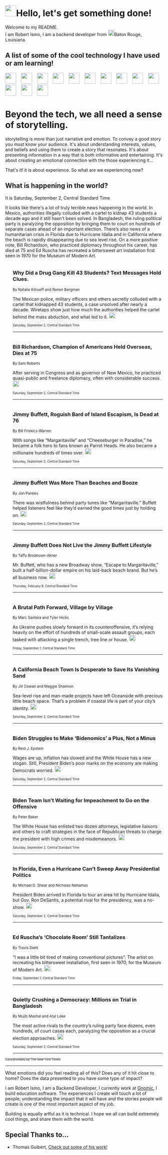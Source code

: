 <h1><img src="https://emojis.slackmojis.com/emojis/images/1643514375/3493/hot-coffee.gif?1643514375" width="35"/>Hello, let's get something done!</h1>

<p>Welcome to my README.<br/>
I am Robert Ismo, I am a backend developer from <img src="https://emojis.slackmojis.com/emojis/images/1638395689/50435/moulin_rouge.png?1638395689" width="20"/>Baton Rouge, Louisiana.</p>
<h2>A list of some of the cool technology I have used or am learning!</h2>
<p>
<img src="https://emojis.slackmojis.com/emojis/images/1643516091/21142/meow_bongotap.gif?1643516091" width="35" alt="">
<img src="https://img.shields.io/badge/Favorite%20Frontend%20Framework-SvelteKit-f83903" alt="">
<img src="https://img.shields.io/badge/Second%20Favorite-Vue-40b581" alt="">
<img src="https://img.shields.io/badge/Most%20Used%20Runtime-Nodejs-78b061" alt="">
<img src="https://emojis.slackmojis.com/emojis/images/1643517416/34482/fire.gif?1643517416" width="35" alt="">
<img src="https://img.shields.io/badge/Javascript%20But%20Better-Typescript-0078ca" alt="">
<img src="https://img.shields.io/badge/Favorite%20Language-Elixir-3e244d" alt="">
<img src="https://img.shields.io/badge/Containerize%20Everything-Docker-6ac9ef" alt="">
<img src="https://emojis.slackmojis.com/emojis/images/1643514596/5999/meow_party.gif?1643514596" width="35" alt="">
<img src="https://img.shields.io/badge/API%20Love%20Language-Graphql-de32a5" alt="">
<img src="https://img.shields.io/badge/Our%20Favorite%20Version%20Controller-Git-e94f33" alt="">
<img src="https://img.shields.io/badge/Favorite%20Database-Redis-d42d1d" alt="">
<img src="https://emojis.slackmojis.com/emojis/images/1643514559/5584/deployparrot.gif?1643514559" width="35" alt="">
<img src="https://img.shields.io/badge/Container%20Interstate-RabbitMQ-f66200" alt="">
<img src="https://img.shields.io/badge/Gotta%20Learn-Kubernetes-316adf" alt="">
<img src="https://img.shields.io/badge/Really%20Mature%20Now-WASM-654fef" alt="">
<img src="https://emojis.slackmojis.com/emojis/images/1666642497/61942/dance_vibe.gif?1666642497" width="35" alt="">
<img src="https://img.shields.io/badge/For%20My%20M1-ARM64-657d96" alt="">
<img src="https://img.shields.io/badge/Loving%20This%20So%20Much-TailwindCSS-17bcb5" alt="">
<img src="https://img.shields.io/badge/Cool%20Build%20Tool-Vite-f9cb24" alt="">
<img src="https://emojis.slackmojis.com/emojis/images/1669231376/62819/working-on-it.gif?1669231376" width="35" alt="">
<img src="https://img.shields.io/badge/Fun%20and%20Easy%20Database-MongoDB-5f8c49" alt="">
<img src="https://img.shields.io/badge/JS%20Life%20Support-NPM-c73737" alt="">
<img src="https://img.shields.io/badge/I%20Liked%20It-DynamoDB-0073b9" alt="">
<img src="https://emojis.slackmojis.com/emojis/images/1643514045/46/question.gif?1643514045" width="35" alt="">
<img src="https://img.shields.io/badge/cool-React-60d6f9" alt="">
<img src="https://img.shields.io/badge/Future%20Big%20Project-Lambda-f37e00" alt="">
<img src="https://img.shields.io/badge/NPM%20But%20Better-PNPM-f1aa07" alt="">
<img src="https://emojis.slackmojis.com/emojis/images/1643514943/9662/fbwow.gif?1643514943" width="35" alt="">
<img src="https://img.shields.io/badge/First%20Language-C-662079" alt="">
<img src="https://img.shields.io/badge/Where%20I%20Deploy%20Frontend-Vercel-000000" alt="">
<img src="https://img.shields.io/badge/Who%20Does%20not%20Want%20an%20App-Swift-f9492a" alt="">
<img src="https://emojis.slackmojis.com/emojis/images/1643514058/151/javascript.png?1643514058" width="35" alt="">
<img src="https://img.shields.io/badge/cool-Python-fbd542" alt="">
<img src="https://img.shields.io/badge/Favorite%20Something-Stripe-656cdc" alt="">
<img src="https://img.shields.io/badge/Of%20Course-HTML5-ed6327" alt="">
<img src="https://emojis.slackmojis.com/emojis/images/1660415405/60731/bomb.gif?1660415405" width="35" alt="">
<img src="https://img.shields.io/badge/hate-CSS-2964ec" alt="">
<img src="https://img.shields.io/badge/Learning-CircleCI-141215" alt="">
<img src="https://img.shields.io/badge/Learning-Rust-fbbb3b" alt="">
<img src="https://emojis.slackmojis.com/emojis/images/1660415397/60712/writing-hand.gif?1660415397" width="35" alt="">
<img src="https://img.shields.io/badge/Dev%20Browser%20of%20Choice-Firefox-cc4e26" alt="">
<img src="https://img.shields.io/badge/Recoverying%20From%20Windows-UNIX-1781e3" alt="">
<img src="https://img.shields.io/badge/LOVE-LogSeq-90c1c2" alt="">
<img src="https://emojis.slackmojis.com/emojis/images/1643514066/223/kirby.gif?1643514066" width="35" alt="">
<img src="https://img.shields.io/badge/Daily%20Driver-MacOS-e6e6e8" alt="">
<img src="https://img.shields.io/badge/Git%20Server-Github-000000" alt="">
<img src="https://img.shields.io/badge/enjoyable-EC2-f17428" alt="">
<img src="https://emojis.slackmojis.com/emojis/images/1643514239/2069/excited.gif?1643514239" width="35" alt="">
</p>
<h1>Beyond the tech, we all need a sense of storytelling.</h1>
<p>storytelling is more than just narrative and emotion. To convey a good story you must know your audience. It's about understanding interests, values, and beliefs and using them to create a story that resonates. It's about presenting information in a way that is both informative and entertaining. It's about creating an emotional connection with the those experiencing it...</p>
<p>That's it! it is about experience. So what are we experiencing now?</p>
<h2>What is happening in the world?</h2>
<p>It is Saturday, September 2, Central Standard Time</p>
<p>
It looks like there&#39;s a lot of truly terrible news happening in the world. In Mexico, authorities illegally colluded with a cartel to kidnap 43 students a decade ago and it still hasn&#39;t been solved. In Bangladesh, the ruling political party is paralyzing the opposition by bringing them to court on hundreds of separate cases ahead of an important election. There’s also news of a humanitarian crisis in Florida due to Hurricane Idalia and in California where the beach is rapidly disappearing due to sea level rise. On a more positive note, Bill Richardson, who practiced diplomacy throughout his career, has died at 75 and Ed Ruscha has recreated a bittersweet art installation first seen in 1970 for the Museum of Modern Art.</p>
<ol>
<img src="https://img.shields.io/badge/-world-blue" alt="">
<h3>Why Did a Drug Gang Kill 43 Students? Text Messages Hold Clues.</h3>
<sub>By Natalie Kitroeff and Ronen Bergman</sub>
<p>The Mexican police, military officers and others secretly colluded with a cartel that kidnapped 43 students, a case unsolved after nearly a decade. Wiretaps show just how much the authorities helped the cartel behind the mass abduction, and what led to it.  <a href="https://nyti.ms/45M1p2I"><img src="https://developer.nytimes.com/files/poweredby_nytimes_30b.png?v=1583354208352" height="20"></a></p>
<sub><sub>Saturday, September 2, Central Standard Time</sub></sub>
<hr/>
<img src="https://img.shields.io/badge/-us-blue" alt="">
<h3>Bill Richardson, Champion of Americans Held Overseas, Dies at 75</h3>
<sub>By Sam Roberts</sub>
<p>After serving in Congress and as governor of New Mexico, he practiced quasi-public and freelance diplomacy, often with considerable success.  <a href="https://nyti.ms/47VGvzU"><img src="https://developer.nytimes.com/files/poweredby_nytimes_30b.png?v=1583354208352" height="20"></a></p>
<sub><sub>Saturday, September 2, Central Standard Time</sub></sub>
<hr/>
<img src="https://img.shields.io/badge/-arts-blue" alt="">
<h3>Jimmy Buffett, Roguish Bard of Island Escapism, Is Dead at 76</h3>
<sub>By Bill Friskics-Warren</sub>
<p>With songs like “Margaritaville” and “Cheeseburger in Paradise,” he became a folk hero to fans known as Parrot Heads. He also became a millionaire hundreds of times over.  <a href="https://nyti.ms/3R8xRYL"><img src="https://developer.nytimes.com/files/poweredby_nytimes_30b.png?v=1583354208352" height="20"></a></p>
<sub><sub>Saturday, September 2, Central Standard Time</sub></sub>
<hr/>
<img src="https://img.shields.io/badge/-arts-blue" alt="">
<h3>Jimmy Buffett Was More Than Beaches and Booze</h3>
<sub>By Jon Pareles</sub>
<p>There was wistfulness behind party tunes like “Margaritaville.” Buffett helped listeners feel like they’d earned the good times just by holding on.  <a href="https://nyti.ms/3P0I8Um"><img src="https://developer.nytimes.com/files/poweredby_nytimes_30b.png?v=1583354208352" height="20"></a></p>
<sub><sub>Saturday, September 2, Central Standard Time</sub></sub>
<hr/>
<img src="https://img.shields.io/badge/-theater-blue" alt="">
<h3>Jimmy Buffett Does Not Live the Jimmy Buffett Lifestyle</h3>
<sub>By Taffy Brodesser-Akner</sub>
<p>Mr. Buffett, who has a new Broadway show, “Escape to Margaritaville,” built a half-billion-dollar empire on his laid-back beach brand. But he’s all business now.  <a href="https://nyti.ms/2BhOTN9"><img src="https://developer.nytimes.com/files/poweredby_nytimes_30b.png?v=1583354208352" height="20"></a></p>
<sub><sub>Thursday, February 8, Central Standard Time</sub></sub>
<hr/>
<img src="https://img.shields.io/badge/-world-blue" alt="">
<h3>A Brutal Path Forward, Village by Village</h3>
<sub>By Marc Santora and Tyler Hicks</sub>
<p>As Ukraine pushes slowly forward in its counteroffensive, it’s relying heavily on the effort of hundreds of small-scale assault groups, each tasked with attacking a single trench, tree line or house.  <a href="https://nyti.ms/3PipXL3"><img src="https://developer.nytimes.com/files/poweredby_nytimes_30b.png?v=1583354208352" height="20"></a></p>
<sub><sub>Friday, September 1, Central Standard Time</sub></sub>
<hr/>
<img src="https://img.shields.io/badge/-us-blue" alt="">
<h3>A California Beach Town Is Desperate to Save Its Vanishing Sand</h3>
<sub>By Jill Cowan and Maggie Shannon</sub>
<p>Sea-level rise and man-made projects have left Oceanside with precious little beach space. That’s a problem if coastal life is part of your city’s identity.  <a href="https://nyti.ms/3sE7C2l"><img src="https://developer.nytimes.com/files/poweredby_nytimes_30b.png?v=1583354208352" height="20"></a></p>
<sub><sub>Saturday, September 2, Central Standard Time</sub></sub>
<hr/>
<img src="https://img.shields.io/badge/-us-blue" alt="">
<h3>Biden Struggles to Make ‘Bidenomics’ a Plus, Not a Minus</h3>
<sub>By Reid J. Epstein</sub>
<p>Wages are up, inflation has slowed and the White House has a new slogan. Still, President Biden’s poor marks on the economy are making Democrats worried.  <a href="https://nyti.ms/3EqfpmZ"><img src="https://developer.nytimes.com/files/poweredby_nytimes_30b.png?v=1583354208352" height="20"></a></p>
<sub><sub>Saturday, September 2, Central Standard Time</sub></sub>
<hr/>
<img src="https://img.shields.io/badge/-us-blue" alt="">
<h3>Biden Team Isn’t Waiting for Impeachment to Go on the Offensive</h3>
<sub>By Peter Baker</sub>
<p>The White House has enlisted two dozen attorneys, legislative liaisons and others to craft strategies in the face of Republican threats to charge the president with high crimes and misdemeanors.  <a href="https://nyti.ms/3Z7V2Ve"><img src="https://developer.nytimes.com/files/poweredby_nytimes_30b.png?v=1583354208352" height="20"></a></p>
<sub><sub>Saturday, September 2, Central Standard Time</sub></sub>
<hr/>
<img src="https://img.shields.io/badge/-us-blue" alt="">
<h3>In Florida, Even a Hurricane Can’t Sweep Away Presidential Politics</h3>
<sub>By Michael D. Shear and Nicholas Nehamas</sub>
<p>President Biden arrived in Florida to tour an area hit by Hurricane Idalia, but Gov. Ron DeSantis, a potential rival for the presidency, was a no-show.  <a href="https://nyti.ms/45OzoXW"><img src="https://developer.nytimes.com/files/poweredby_nytimes_30b.png?v=1583354208352" height="20"></a></p>
<sub><sub>Saturday, September 2, Central Standard Time</sub></sub>
<hr/>
<img src="https://img.shields.io/badge/-arts-blue" alt="">
<h3>Ed Ruscha’s ‘Chocolate Room’ Still Tantalizes</h3>
<sub>By Travis Diehl</sub>
<p>“I was a little bit tired of making conventional pictures”: The artist on recreating his bittersweet installation, first seen in 1970, for the Museum of Modern Art.  <a href="https://nyti.ms/3Z2TXOu"><img src="https://developer.nytimes.com/files/poweredby_nytimes_30b.png?v=1583354208352" height="20"></a></p>
<sub><sub>Friday, September 1, Central Standard Time</sub></sub>
<hr/>
<img src="https://img.shields.io/badge/-world-blue" alt="">
<h3>Quietly Crushing a Democracy: Millions on Trial in Bangladesh</h3>
<sub>By Mujib Mashal and Atul Loke</sub>
<p>The most active rivals to the country’s ruling party face dozens, even hundreds, of court cases each, paralyzing the opposition as a crucial election approaches.  <a href="https://nyti.ms/3qVVzNk"><img src="https://developer.nytimes.com/files/poweredby_nytimes_30b.png?v=1583354208352" height="20"></a></p>
<sub><sub>Saturday, September 2, Central Standard Time</sub></sub>
<hr/>
</ol>
<a href="https://developer.nytimes.com"><sub><sub>Data provided by The New York Times</sub></sub></a>
<hr/>
<p>What emotions did you feel reading all of this? Does any of it hit close to home? Does the data presented to you have some type of impact?</p>
<p>I am Robert Ismo, I am a Backend Developer, I currently work at <a href="https://gnomic.education/">Gnomic</a>, I build education software. The experiences I create will touch a lot of people; understanding the impact that it will have and the stories people will create is one of the most important aspect of my job.</p>
<p>Building is equally artful as it is technical. I hope we all can build extremely cool things, and share them with the world.</p>
<h2>Special Thanks to...</h2>
<ul>
<li>Thomas Guibert, <a href="https://github.com/thmsgbrt/thmsgbrt">Check out some of his work!</a></li>
</ul>